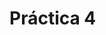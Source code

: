  # Práctica 4
<!-- En esta práctica hemos utilizado javascript, html y css
y con los diversos ejemplos que se nos ofrecen de teoría he 
aprendido lo que es la manipulación de imágenes, los colores 
primarios, la importancia de los píxeles, fórmulas para poder
calcular el nº total de píxeles que tiene una imagen, el filtro
de grises de las distintas imágenes, etc. -->